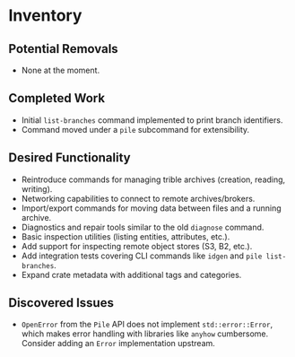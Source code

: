 # Inventory

## Potential Removals
- None at the moment.
## Completed Work
- Initial `list-branches` command implemented to print branch identifiers.
- Command moved under a `pile` subcommand for extensibility.

## Desired Functionality
- Reintroduce commands for managing trible archives (creation, reading, writing).
- Networking capabilities to connect to remote archives/brokers.
- Import/export commands for moving data between files and a running archive.
- Diagnostics and repair tools similar to the old `diagnose` command.
- Basic inspection utilities (listing entities, attributes, etc.).
- Add support for inspecting remote object stores (S3, B2, etc.).
- Add integration tests covering CLI commands like `idgen` and `pile list-branches`.
- Expand crate metadata with additional tags and categories.

## Discovered Issues
- `OpenError` from the `Pile` API does not implement `std::error::Error`, which
  makes error handling with libraries like `anyhow` cumbersome. Consider adding
  an `Error` implementation upstream.
